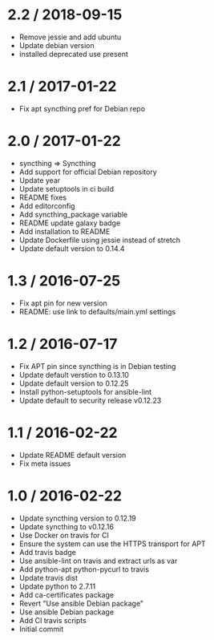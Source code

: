 
2.2 / 2018-09-15
================

  * Remove jessie and add ubuntu
  * Update debian version
  * installed deprecated use present

2.1 / 2017-01-22
==================

  * Fix apt syncthing pref for Debian repo

2.0 / 2017-01-22
==================

  * syncthing => Syncthing
  * Add support for official Debian repository
  * Update year
  * Update setuptools in ci build
  * README fixes
  * Add editorconfig
  * Add syncthing_package variable
  * README update galaxy badge
  * Add installation to README
  * Update Dockerfile using jessie instead of stretch
  * Update default version to 0.14.4

1.3 / 2016-07-25
==================

  * Fix apt pin for new version
  * README: use link to defaults/main.yml settings

1.2 / 2016-07-17
================

  * Fix APT pin since syncthing is in Debian testing
  * Update default verstion to 0.13.10
  * Update default version to 0.12.25
  * Install python-setuptools for ansible-lint
  * Update default to security release v0.12.23

1.1 / 2016-02-22
================

  * Update README default version
  * Fix meta issues

1.0 / 2016-02-22
================

  * Update syncthing version to 0.12.19
  * Update syncthing to v0.12.16
  * Use Docker on travis for CI
  * Ensure the system can use the HTTPS transport for APT
  * Add travis badge
  * Use ansible-lint on travis and extract urls as var
  * Add python-apt python-pycurl to travis
  * Update travis dist
  * Update python to 2.7.11
  * Add ca-certificates package
  * Revert "Use ansible Debian package"
  * Use ansible Debian package
  * Add CI travis scripts
  * Initial commit
